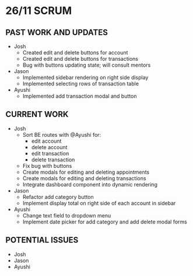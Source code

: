 # 26/11 SCRUM

## PAST WORK AND UPDATES
- Josh
  - Created edit and delete buttons for account
  - Created edit and delete buttons for transactions
  - Bug with buttons updating state; will consult mentors
- Jason
  - Implemented sidebar rendering on right side display
  - Implemented selecting rows of transaction table
- Ayushi
  - Implemented add transaction modal and button

## CURRENT WORK
- Josh
  - Sort BE routes with @Ayushi for:
    - edit account
    - delete account
    - edit transaction
    - delete transaction
  - Fix bug with buttons
  - Create modals for editing and deleting appointments
  - Create modals for editing and deleting transactions
  - Integrate dashboard component into dynamic rendering
- Jason
  - Refactor add category button
  - Implement display total on right side of each account in sidebar
- Ayushi
  - Change text field to dropdown menu
  - Implement date picker for add category and add delete modal forms

## POTENTIAL ISSUES
- Josh
- Jason
- Ayushi